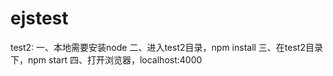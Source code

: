 # ejstest
test2:
一、本地需要安装node
二、进入test2目录，npm install 
三、在test2目录下，npm start
四、打开浏览器，localhost:4000
